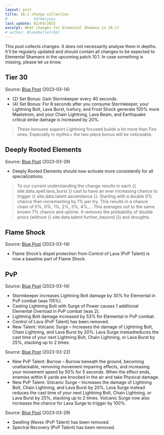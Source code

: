 ```yaml
---
layout: post
title: 10.1 change collection
#            dd/mm/yyyy
last_update: 02/04/2023 
excerpt: What changes for Elemental Shamans in 10.1?
# author: Bloodmallet(EU)
---
```

This post collects changes. It does not necessarily analyse them in depths.
It'll be regularly updated and should contain all changes to be expected to Elemental Shamans in the upcoming patch 10.1.
In case something is missing, please let us know.

## Tier 30
Source: [Blue Post](https://us.forums.blizzard.com/en/wow/t/feedback-class-sets-in-embers-of-neltharion/1545299) (2023-03-14)

- (2) Set Bonus: Gain Stormkeeper every 40 seconds.
- (4) Set Bonus: For 8 seconds after you consume Stormkeeper, your Lightning Bolt, Lava Burst, Icefury, and Frost Shock generate 100% more Maelstrom, and your Chain Lightning, Lava Beam, and Earthquake critical strike damage is increased by 20%.

> These bonuses support Lightning focused builds a lot more than Fire ones. Especially in mythic+ the two piece bonus will be noticeable.

## Deeply Rooted Elements
Source: [Blue Post](https://us.forums.blizzard.com/en/wow/t/dragonflight-embers-of-neltharion-ptr-development-notes/1541379/7) (2023-03-29)

- Deeply Rooted Elements should now activate more consistently for all specializations.

> To our current understanding the change results in each {{ site.data.spell.lava_burst }} cast to
> have an ever increasing chance to trigger {{ site.data.talent.ascendance }}.
> Starting with a double 0% chance then incrementing by 1% per try. This results in a chance chain of
> 0%, 0%, 1%, 2%, 3%, 4%,...
> This averages out to the same known 7% chance and uptime.
> It removes the probability of double procs (without {{ site.data.talent.further_beyond }}) and droughts.

## Flame Shock
Source: [Blue Post](https://us.forums.blizzard.com/en/wow/t/dragonflight-embers-of-neltharion-ptr-development-notes/1541379/4) (2023-03-14)

- Flame Shock’s dispel protection from Control of Lava (PvP Talent) is now a baseline part of Flame Shock.


## PvP
Source: [Blue Post](https://us.forums.blizzard.com/en/wow/t/dragonflight-embers-of-neltharion-ptr-development-notes/1541379/4) (2023-03-14)

- Stormkeeper increases Lightning Bolt damage by 30% for Elemental in PvP combat (was 115%).
- Casting Lightning Bolt with Surge of Power causes 1 additional Elemental Overload in PvP combat (was 2).
- Lightning Bolt damage increased by 53% for Elemental in PvP combat.
- Control of Lava (PvP Talent) has been removed.
- New Talent: Volcanic Surge – Increases the damage of Lightning Bolt, Chain Lightning, and Lava Burst by 20%. Lava Surge insteadreduces the cast time of your next Lightning Bolt, Chain Lightning, or Lava Burst by 25%, stacking up to 2 times.

Source: [Blue Post](https://us.forums.blizzard.com/en/wow/t/dragonflight-embers-of-neltharion-ptr-development-notes/1541379/6) (2023-03-22)

- New PvP Talent: Burrow – Burrow beneath the ground, becoming unattackable, removing movement impairing effects, and increasing your movement speed by 50% for 5 seconds. When the effect ends, enemies within 6 yards are knocked in the air and take Physical damage.
- New PvP Talent: Volcanic Surge – Increases the damage of Lightning Bolt, Chain Lightning, and Lava Burst by 20%. Lava Surge instead reduces the cast time of your next Lightning Bolt, Chain Lightning, or Lava Burst by 25%, stacking up to 2 times. Volcanic Surge now also increases the chance for Lava Surge to trigger by 100%.

Source: [Blue Post](https://us.forums.blizzard.com/en/wow/t/dragonflight-embers-of-neltharion-ptr-development-notes/1541379/7) (2023-03-29)

- Swelling Waves (PvP Talent) has been removed.
- Spectral Recovery (PvP Talent) has been removed.
